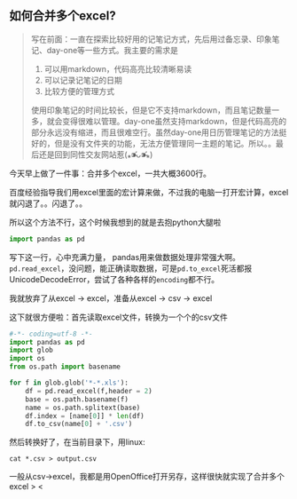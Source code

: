 ## 如何合并多个excel?

> 写在前面：一直在探索比较好用的记笔记方式，先后用过备忘录、印象笔记、day-one等一些方式。我主要的需求是
>
> 1. 可以用markdown，代码高亮比较清晰易读
> 2. 可以记录记笔记的日期
> 3. 比较方便的管理方式
>
> 使用印象笔记的时间比较长，但是它不支持markdown，而且笔记数量一多，就会变得很难以管理。day-one虽然支持markdown，但是代码高亮的部分永远没有缩进，而且很难空行。虽然day-one用日历管理笔记的方法挺好的，但是没有文件夹的功能，无法方便管理同一主题的笔记。所以。。最后还是回到同性交友网站惹(⁎⁍̴̛ᴗ⁍̴̛⁎)

今天早上做了一件事：合并多个excel，一共大概3600行。

百度经验指导我们用excel里面的宏计算来做，不过我的电脑一打开宏计算，excel就闪退了。。闪退了。。

所以这个方法不行，这个时候我想到的就是去抱python大腿啦

```python
import pandas as pd
```

写下这一行，心中充满力量， pandas用来做数据处理非常强大啊。```pd.read_excel```，没问题，能正确读取数据，可是```pd.to_excel```死活都报UnicodeDecodeError，尝试了各种各样的```encoding```都不行。

我就放弃了从excel -> excel，准备从excel -> csv -> excel

这下就很方便啦：首先读取excel文件，转换为一个个的csv文件

```python
#-*- coding=utf-8 -*-
import pandas as pd 
import glob
import os
from os.path import basename

for f in glob.glob('*-*.xls'):
	df = pd.read_excel(f,header = 2)
	base = os.path.basename(f)
	name = os.path.splitext(base)
	df.index = [name[0]] * len(df)
	df.to_csv(name[0] + '.csv')
```

然后转换好了，在当前目录下，用linux:

```linux
cat *.csv > output.csv
```

一般从csv->excel，我都是用OpenOffice打开另存，这样很快就实现了合并多个excel > <